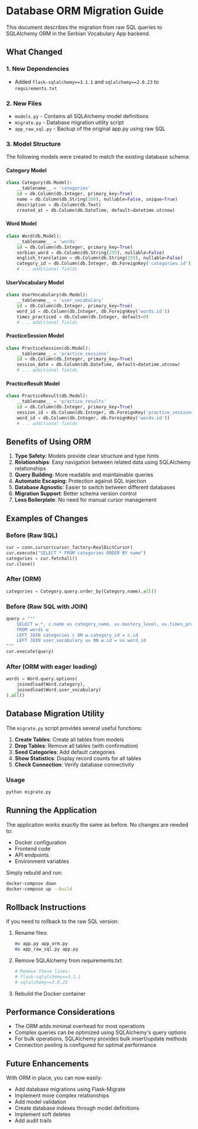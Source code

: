 # Database ORM Migration Guide

This document describes the migration from raw SQL queries to SQLAlchemy ORM in the Serbian Vocabulary App backend.

## What Changed

### 1. **New Dependencies**

- Added `flask-sqlalchemy==3.1.1` and `sqlalchemy==2.0.23` to `requirements.txt`

### 2. **New Files**

- `models.py` - Contains all SQLAlchemy model definitions
- `migrate.py` - Database migration utility script
- `app_raw_sql.py` - Backup of the original app.py using raw SQL

### 3. **Model Structure**

The following models were created to match the existing database schema:

#### Category Model

```python
class Category(db.Model):
    __tablename__ = 'categories'
    id = db.Column(db.Integer, primary_key=True)
    name = db.Column(db.String(100), nullable=False, unique=True)
    description = db.Column(db.Text)
    created_at = db.Column(db.DateTime, default=datetime.utcnow)
```

#### Word Model

```python
class Word(db.Model):
    __tablename__ = 'words'
    id = db.Column(db.Integer, primary_key=True)
    serbian_word = db.Column(db.String(255), nullable=False)
    english_translation = db.Column(db.String(255), nullable=False)
    category_id = db.Column(db.Integer, db.ForeignKey('categories.id'))
    # ... additional fields
```

#### UserVocabulary Model

```python
class UserVocabulary(db.Model):
    __tablename__ = 'user_vocabulary'
    id = db.Column(db.Integer, primary_key=True)
    word_id = db.Column(db.Integer, db.ForeignKey('words.id'))
    times_practiced = db.Column(db.Integer, default=0)
    # ... additional fields
```

#### PracticeSession Model

```python
class PracticeSession(db.Model):
    __tablename__ = 'practice_sessions'
    id = db.Column(db.Integer, primary_key=True)
    session_date = db.Column(db.DateTime, default=datetime.utcnow)
    # ... additional fields
```

#### PracticeResult Model

```python
class PracticeResult(db.Model):
    __tablename__ = 'practice_results'
    id = db.Column(db.Integer, primary_key=True)
    session_id = db.Column(db.Integer, db.ForeignKey('practice_sessions.id'))
    word_id = db.Column(db.Integer, db.ForeignKey('words.id'))
    # ... additional fields
```

## Benefits of Using ORM

1. **Type Safety**: Models provide clear structure and type hints
2. **Relationships**: Easy navigation between related data using SQLAlchemy relationships
3. **Query Building**: More readable and maintainable queries
4. **Automatic Escaping**: Protection against SQL injection
5. **Database Agnostic**: Easier to switch between different databases
6. **Migration Support**: Better schema version control
7. **Less Boilerplate**: No need for manual cursor management

## Examples of Changes

### Before (Raw SQL)

```python
cur = conn.cursor(cursor_factory=RealDictCursor)
cur.execute("SELECT * FROM categories ORDER BY name")
categories = cur.fetchall()
cur.close()
```

### After (ORM)

```python
categories = Category.query.order_by(Category.name).all()
```

### Before (Raw SQL with JOIN)

```python
query = """
    SELECT w.*, c.name as category_name, uv.mastery_level, uv.times_practiced
    FROM words w
    LEFT JOIN categories c ON w.category_id = c.id
    LEFT JOIN user_vocabulary uv ON w.id = uv.word_id
"""
cur.execute(query)
```

### After (ORM with eager loading)

```python
words = Word.query.options(
    joinedload(Word.category),
    joinedload(Word.user_vocabulary)
).all()
```

## Database Migration Utility

The `migrate.py` script provides several useful functions:

1. **Create Tables**: Create all tables from models
2. **Drop Tables**: Remove all tables (with confirmation)
3. **Seed Categories**: Add default categories
4. **Show Statistics**: Display record counts for all tables
5. **Check Connection**: Verify database connectivity

### Usage

```bash
python migrate.py
```

## Running the Application

The application works exactly the same as before. No changes are needed to:

- Docker configuration
- Frontend code
- API endpoints
- Environment variables

Simply rebuild and run:

```bash
docker-compose down
docker-compose up --build
```

## Rollback Instructions

If you need to rollback to the raw SQL version:

1. Rename files:

   ```bash
   mv app.py app_orm.py
   mv app_raw_sql.py app.py
   ```

2. Remove SQLAlchemy from requirements.txt:

   ```bash
   # Remove these lines:
   # flask-sqlalchemy==3.1.1
   # sqlalchemy==2.0.23
   ```

3. Rebuild the Docker container

## Performance Considerations

- The ORM adds minimal overhead for most operations
- Complex queries can be optimized using SQLAlchemy's query options
- For bulk operations, SQLAlchemy provides bulk insert/update methods
- Connection pooling is configured for optimal performance

## Future Enhancements

With ORM in place, you can now easily:

- Add database migrations using Flask-Migrate
- Implement more complex relationships
- Add model validation
- Create database indexes through model definitions
- Implement soft deletes
- Add audit trails

